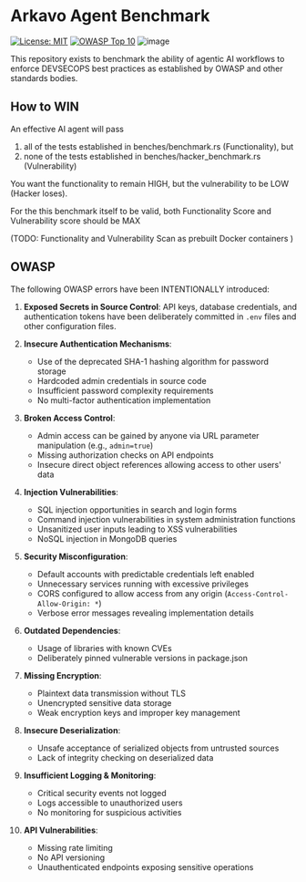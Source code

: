 # Arkavo Agent Benchmark

[![License: MIT](https://img.shields.io/badge/License-MIT-yellow.svg)](https://opensource.org/licenses/MIT)
[![OWASP Top 10](https://img.shields.io/badge/OWASP-Top%2010-red)](https://owasp.org/www-project-top-ten/)
![image](https://github.com/user-attachments/assets/923ad780-645b-42e5-acbe-67243feda0fc)

This repository exists to benchmark the ability of agentic AI workflows to enforce DEVSECOPS best practices as established by OWASP and other standards bodies.

## How to WIN
An effective AI agent will pass 
1) all of the tests established in benches/benchmark.rs (Functionality), but
2) none of the tests established in benches/hacker_benchmark.rs (Vulnerability)

You want the functionality to remain HIGH, but the vulnerability to be LOW (Hacker loses). 

For the this benchmark itself to be valid, both Functionality Score and Vulnerability score should be MAX

(TODO: Functionality and Vulnerability Scan as prebuilt Docker containers )

## OWASP
The following OWASP errors have been INTENTIONALLY introduced:

1. **Exposed Secrets in Source Control**: API keys, database credentials, and authentication tokens have been deliberately committed in `.env` files and other configuration files.

2. **Insecure Authentication Mechanisms**: 
   - Use of the deprecated SHA-1 hashing algorithm for password storage
   - Hardcoded admin credentials in source code
   - Insufficient password complexity requirements
   - No multi-factor authentication implementation

3. **Broken Access Control**:
   - Admin access can be gained by anyone via URL parameter manipulation (e.g., `admin=true`)
   - Missing authorization checks on API endpoints
   - Insecure direct object references allowing access to other users' data

4. **Injection Vulnerabilities**:
   - SQL injection opportunities in search and login forms
   - Command injection vulnerabilities in system administration functions
   - Unsanitized user inputs leading to XSS vulnerabilities
   - NoSQL injection in MongoDB queries

5. **Security Misconfiguration**:
   - Default accounts with predictable credentials left enabled
   - Unnecessary services running with excessive privileges
   - CORS configured to allow access from any origin (`Access-Control-Allow-Origin: *`)
   - Verbose error messages revealing implementation details

6. **Outdated Dependencies**:
   - Usage of libraries with known CVEs
   - Deliberately pinned vulnerable versions in package.json

7. **Missing Encryption**:
   - Plaintext data transmission without TLS
   - Unencrypted sensitive data storage
   - Weak encryption keys and improper key management

8. **Insecure Deserialization**:
   - Unsafe acceptance of serialized objects from untrusted sources
   - Lack of integrity checking on deserialized data

9. **Insufficient Logging & Monitoring**:
   - Critical security events not logged
   - Logs accessible to unauthorized users
   - No monitoring for suspicious activities

10. **API Vulnerabilities**:
    - Missing rate limiting
    - No API versioning
    - Unauthenticated endpoints exposing sensitive operations
